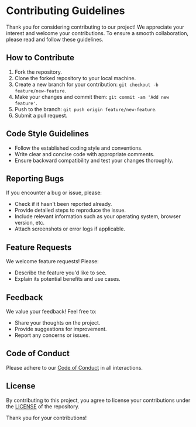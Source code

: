 # Contributing Guidelines

Thank you for considering contributing to our project! We appreciate your interest and welcome your contributions. To ensure a smooth collaboration, please read and follow these guidelines.

## How to Contribute

1. Fork the repository.
2. Clone the forked repository to your local machine.
3. Create a new branch for your contribution: `git checkout -b feature/new-feature`.
4. Make your changes and commit them: `git commit -am 'Add new feature'`.
5. Push to the branch: `git push origin feature/new-feature`.
6. Submit a pull request.

## Code Style Guidelines

- Follow the established coding style and conventions.
- Write clear and concise code with appropriate comments.
- Ensure backward compatibility and test your changes thoroughly.

## Reporting Bugs

If you encounter a bug or issue, please:
- Check if it hasn't been reported already.
- Provide detailed steps to reproduce the issue.
- Include relevant information such as your operating system, browser version, etc.
- Attach screenshots or error logs if applicable.

## Feature Requests

We welcome feature requests! Please:
- Describe the feature you'd like to see.
- Explain its potential benefits and use cases.

## Feedback

We value your feedback! Feel free to:
- Share your thoughts on the project.
- Provide suggestions for improvement.
- Report any concerns or issues.

## Code of Conduct

Please adhere to our [Code of Conduct](CODE_OF_CONDUCT.md) in all interactions.

## License

By contributing to this project, you agree to license your contributions under the [LICENSE](LICENSE) of the repository.

Thank you for your contributions!
